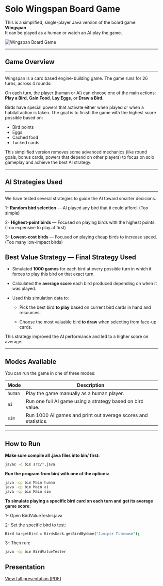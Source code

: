 # Solo Wingspan Board Game

This is a simplified, single-player Java version of the board game **Wingspan**.  
It can be played as a human or watch an AI play the game.

![Wingspan Board Game](https://i.imgur.com/7QDiFcF.png)

---

## Game Overview
---
Wingspan is a card based engine-building game. The game runs for  26 turns, across 4 rounds:

On each turn, the player (human or AI) can choose one of the main actions:  
**Play a Bird**, **Gain Food**, **Lay Eggs**, or **Draw a Bird**.

Birds have special powers that activate either when played or when a habitat action is taken. The goal is to finish the game with the highest score possible based on:

- Bird points
- Eggs
- Cached food
- Tucked cards
  
This simplified version removes some advanced mechanics (like round goals, bonus cards, powers that depend on other players) to focus on solo gameplay and achieve the best AI strategy.

---

## AI Strategies Used
---
We have tested several strategies to guide the AI toward smarter decisions.

1- **Random bird selection** — AI played any bird that it could afford. (Too simple)

2- **Highest-point birds** — Focused on playing birds with the highest points. (Too expensive to play at first)

3- **Lowest-cost birds** — Focused on playing cheap birds to increase speed. (Too many low-impact birds)

## Best Value Strategy — Final Strategy Used
- Simulated **1000 games** for each bird at every possible turn in which it forces to play this bird on that exact turn.
  
- Calculated the **average score** each bird produced depending on when it was played.
  
- Used this simulation data to:
  
  - Pick the best bird **to play** based on current bird cards in hand and resources.
    
  - Choose the most valuable bird **to draw** when selecting from face-up cards.

This strategy improved the AI performance and led to a higher score on average.

---

## Modes Available

You can run the game in one of three modes:

| Mode         | Description |
|--------------|-------------|
| `human`      | Play the game manually as a human player. |
| `ai`         | Run one full AI game using a strategy based on bird value. |
| `sim`        | Run 1000 AI games and print out average scores and statistics. |

---

## How to Run

**Make sure compile all .java files into bin/ first:**

```bash
javac -d bin src/*.java
```
**Run the program from bin/ with one of the options:**
```bash
java -cp bin Main human   
java -cp bin Main ai      
java -cp bin Main sim      
```
**To simulate playing a specific bird card on each turn and get its average game score:**

1- Open BirdValueTester.java

2- Set the specific bird to test:
```bash
Bird targetBird = BirdsDeck.getBirdByName("Juniper Titmouse");
```
3- Then run: 
```bash
java -cp bin BirdValueTester
```

## Presentation

[View full presentation (PDF)](presentation/simulatingAndOptimizingAiStrategies.pdf)
















